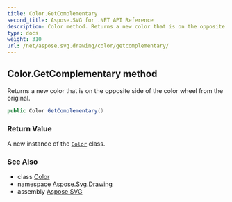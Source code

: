 ```yaml
---
title: Color.GetComplementary
second_title: Aspose.SVG for .NET API Reference
description: Color method. Returns a new color that is on the opposite side of the color wheel from the original
type: docs
weight: 310
url: /net/aspose.svg.drawing/color/getcomplementary/
---
```

## Color.GetComplementary method

Returns a new color that is on the opposite side of the color wheel from the original.

```csharp
public Color GetComplementary()
```

### Return Value

A new instance of the [`Color`](../) class.

### See Also

* class [Color](../)
* namespace [Aspose.Svg.Drawing](../../color/)
* assembly [Aspose.SVG](../../../)
